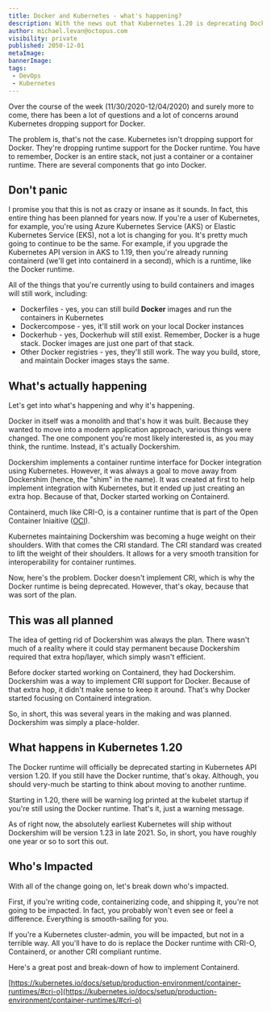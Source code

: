 ```yaml
---
title: Docker and Kubernetes - what's happening?
description: With the news out that Kubernetes 1.20 is deprecating Docker, there has been a lot of panic. This blog post is all about what's happening and what you can do to solve the problem.
author: michael.levan@octopus.com
visibility: private
published: 2050-12-01
metaImage:
bannerImage:
tags:
 - DevOps
 - Kubernetes
---
```


Over the course of the week (11/30/2020-12/04/2020) and surely more to come, there has been a lot of questions and a lot of concerns around Kubernetes dropping support for Docker.

The problem is, that's not the case. Kubernetes isn't dropping support for Docker. They're dropping runtime support for the Docker runtime. You have to remember, Docker is an entire stack, not just a container or a container runtime. There are several components that go into Docker.

## Don't panic

I promise you that this is not as crazy or insane as it sounds. In fact, this entire thing has been planned for years now. If you're a user of Kubernetes, for example, you're using Azure Kubernetes Service (AKS) or Elastic Kubernetes Service (EKS), not a lot is changing for you. It's pretty much going to continue to be the same. For example, if you upgrade the Kubernetes API version in AKS to 1.19, then you're already running containerd (we'll get into containerd in a second), which is a runtime, like the Docker runtime.

All of the things that you're currently using to build containers and images will still work, including:

- Dockerfiles - yes, you can still build **Docker** images and run the containers in Kubernetes
- Dockercompose - yes, it'll still work on your local Docker instances
- Dockerhub - yes, Dockerhub will still exist. Remember, Docker is a huge stack. Docker images are just one part of that stack.
- Other Docker registries - yes, they'll still work. The way you build, store, and maintain Docker images stays the same.

## What's actually happening

Let's get into what's happening and why it's happening.

Docker in itself was a monolith and that's how it was built. Because they wanted to move into a modern application approach, various things were changed. The one component you're most likely interested is, as you may think, the runtime. Instead, it's actually Dockershim.

Dockershim implements a container runtime interface for Docker integration using Kubernetes. However, it was always a goal to move away from Dockershim (hence, the "shim" in the name). It was created at first to help implement integration with Kubernetes, but it ended up just creating an extra hop. Because of that, Docker started working on Containerd.

Containerd, much like CRI-O, is a container runtime that is part of the Open Container Iniaitive ([OCI](https://opencontainers.org/)). 

Kubernetes maintaining Dockershim was becoming a huge weight on their shoulders. With that comes the CRI standard. The CRI standard was created to lift the weight of their shoulders. It allows for a very smooth transition for interoperability for container runtimes. 

Now, here's the problem. Docker doesn't implement CRI, which is why the Docker runtime is being deprecated. However, that's okay, because that was sort of the plan.

## This was all planned

The idea of getting rid of Dockershim was always the plan. There wasn't much of a reality where it could stay permanent because Dockershim required that extra hop/layer, which simply wasn't efficient.

Before docker started working on Containerd, they had Dockershim. Dockershim was a way to implement CRI support for Docker. Because of that extra hop, it didn't make sense to keep it around. That's why Docker started focusing on Containerd integration.

So, in short, this was several years in the making and was planned. Dockershim was simply a place-holder.

## What happens in Kubernetes 1.20

The Docker runtime will officially be deprecated starting in Kubernetes API version 1.20. If you still have the Docker runtime, that's okay. Although, you should very-much be starting to think about moving to another runtime.

Starting in 1.20, there will be warning log printed at the kubelet startup if you're still using the Docker runtime. That's it, just a warning message.

As of right now, the absolutely earliest Kubernetes will ship without Dockershim will be version 1.23 in late 2021. So, in short, you have roughly one year or so to sort this out.

## Who's Impacted

With all of the change going on, let's break down who's impacted.

First, if you're writing code, containerizing code, and shipping it, you're not going to be impacted. In fact, you probably won't even see or feel a difference. Everything is smooth-sailing for you.

If you're a Kubernetes cluster-admin, you will be impacted, but not in a terrible way. All you'll have to do is replace the Docker runtime with CRI-O, Containerd, or another CRI compliant runtime.

Here's a great post and break-down of how to implement Containerd.

[https://kubernetes.io/docs/setup/production-environment/container-runtimes/#cri-o](https://kubernetes.io/docs/setup/production-environment/container-runtimes/#cri-o)